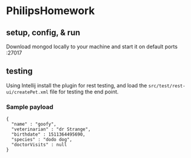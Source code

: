 # PhilipsHomework

## setup, config, & run

Download mongod locally to your machine and start it on default ports :27017 


## testing 

Using Intellij install the plugin for rest testing, and load the `src/test/rest-ui/createPet.xml` file for testing the end point. 


### Sample payload 

```
{
  "name" : "goofy",
  "veterinarian" : "dr Strange",
  "birthdate" : 1511364495690,
  "species" : "dodo dog",
  "doctorVisits" : null
}
```
